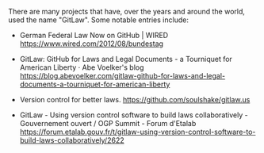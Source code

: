 There are many projects that have, over the years and around the world, used the name "GitLaw".  Some notable entries include:


* German Federal Law Now on GitHub | WIRED
https://www.wired.com/2012/08/bundestag

* GitLaw: GitHub for Laws and Legal Documents - a Tourniquet for American Liberty · Abe Voelker's blog
https://blog.abevoelker.com/gitlaw-github-for-laws-and-legal-documents-a-tourniquet-for-american-liberty

* Version control for better laws.
https://github.com/soulshake/gitlaw.us

* GitLaw - Using version control software to build laws collaboratively - Gouvernement ouvert / OGP Summit - Forum d'Etalab
https://forum.etalab.gouv.fr/t/gitlaw-using-version-control-software-to-build-laws-collaboratively/2622
